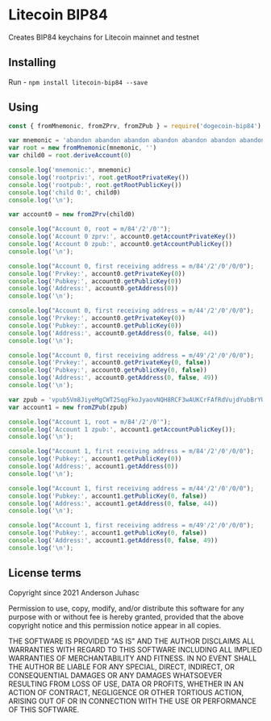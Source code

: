 # Litecoin BIP84

Creates BIP84 keychains for Litecoin mainnet and testnet

## Installing

Run - `npm install litecoin-bip84 --save`

## Using

```javascript
const { fromMnemonic, fromZPrv, fromZPub } = require('dogecoin-bip84')

var mnemonic = 'abandon abandon abandon abandon abandon abandon abandon abandon abandon abandon abandon about'
var root = new fromMnemonic(mnemonic, '')
var child0 = root.deriveAccount(0)

console.log('mnemonic:', mnemonic)
console.log('rootpriv:', root.getRootPrivateKey())
console.log('rootpub:', root.getRootPublicKey())
console.log('child 0:', child0)
console.log('\n');

var account0 = new fromZPrv(child0)

console.log("Account 0, root = m/84'/2'/0'");
console.log('Account 0 zprv:', account0.getAccountPrivateKey())
console.log('Account 0 zpub:', account0.getAccountPublicKey())
console.log('\n');

console.log("Account 0, first receiving address = m/84'/2'/0'/0/0");
console.log('Prvkey:', account0.getPrivateKey(0))
console.log('Pubkey:', account0.getPublicKey(0))
console.log('Address:', account0.getAddress(0))
console.log('\n');

console.log("Account 0, first receiving address = m/44'/2'/0'/0/0");
console.log('Prvkey:', account0.getPrivateKey(0))
console.log('Pubkey:', account0.getPublicKey(0))
console.log('Address:', account0.getAddress(0, false, 44))
console.log('\n');

console.log("Account 0, first receiving address = m/49'/2'/0'/0/0");
console.log('Prvkey:', account0.getPrivateKey(0, false))
console.log('Pubkey:', account0.getPublicKey(0, false))
console.log('Address:', account0.getAddress(0, false, 49))
console.log('\n');

var zpub = 'vpub5Vm8JiyeMgCWT2SqgFkoJyaovNQH8RCF3wAUKCrFAfRdVujdYubBrYUGtggtabj71XxvUQuS5r9AgT4VhGvax9gXEpdi9XBg7jHnvm1WDii'
var account1 = new fromZPub(zpub)

console.log("Account 1, root = m/84'/2'/0'");
console.log('Account 1 zpub:', account1.getAccountPublicKey());
console.log('\n');

console.log("Account 1, first receiving address = m/84'/2'/0'/0/0");
console.log('Pubkey:', account1.getPublicKey(0))
console.log('Address:', account1.getAddress(0))
console.log('\n');

console.log("Account 1, first receiving address = m/44'/2'/0'/0/0");
console.log('Pubkey:', account1.getPublicKey(0, false))
console.log('Address:', account1.getAddress(0, false, 44))
console.log('\n');

console.log("Account 1, first receiving address = m/49'/2'/0'/0/0");
console.log('Pubkey:', account1.getPublicKey(0, false))
console.log('Address:', account1.getAddress(0, false, 49))
console.log('\n');
```

## License terms

Copyright since 2021 Anderson Juhasc

Permission to use, copy, modify, and/or distribute this software for any purpose with or without fee is hereby granted, provided that the above copyright notice and this permission notice appear in all copies.

THE SOFTWARE IS PROVIDED "AS IS" AND THE AUTHOR DISCLAIMS ALL WARRANTIES WITH REGARD TO THIS SOFTWARE INCLUDING ALL IMPLIED WARRANTIES OF MERCHANTABILITY AND FITNESS. IN NO EVENT SHALL THE AUTHOR BE LIABLE FOR ANY SPECIAL, DIRECT, INDIRECT, OR CONSEQUENTIAL DAMAGES OR ANY DAMAGES WHATSOEVER RESULTING FROM LOSS OF USE, DATA OR PROFITS, WHETHER IN AN ACTION OF CONTRACT, NEGLIGENCE OR OTHER TORTIOUS ACTION, ARISING OUT OF OR IN CONNECTION WITH THE USE OR PERFORMANCE OF THIS SOFTWARE.

